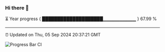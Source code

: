 ### Hi there 👋

⏳ Year progress { ████████████████████▁▁▁▁▁▁▁▁▁▁ } 67.99 %

---

⏰ Updated on Thu, 05 Sep 2024 20:37:21 GMT

![Progress Bar CI](https://github.com/IshwaranRudhara/GIT-ACTION/workflows/Progress%20Bar%20CI/badge.svg)

